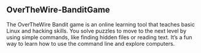 ## OverTheWire-BanditGame

The OverTheWire Bandit game is an online learning tool that teaches basic Linux and hacking skills. You solve puzzles to move to the next level by using simple commands, like finding hidden files or reading text. It’s a fun way to learn how to use the command line and explore computers.
